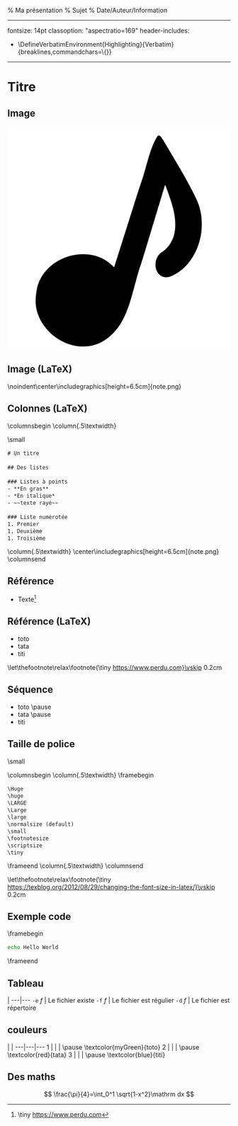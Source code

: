 % Ma présentation
% Sujet
% Date/Auteur/Information

---
fontsize: 14pt
classoption: "aspectratio=169"
header-includes:
 - \DefineVerbatimEnvironment{Highlighting}{Verbatim}{breaklines,commandchars=\\\{\}}
---

# Titre

## Image
![Outils](note.png)

## Image (LaTeX)
\noindent\center\includegraphics[height=6.5cm]{note.png}

## Colonnes (LaTeX)

\columnsbegin
\column{.5\textwidth}

\small

```
# Un titre

## Des listes

### Listes à points
- **En gras**
- *En italique*
- ~~texte rayé~~

### Liste numérotée
1. Premier
1. Deuxième
1. Troisième
```

\column{.5\textwidth}
    \center\includegraphics[height=6.5cm]{note.png}
\columnsend


## Référence
- Texte[^link]

[^link]: \tiny https://www.perdu.com


## Référence (LaTeX)

- toto
- tata
- titi

\let\thefootnote\relax\footnote{\tiny https://www.perdu.com}\vskip 0.2cm


## Séquence

- toto \pause
- tata \pause
- titi


## Taille de police

\small

\columnsbegin
\column{.5\textwidth}
\framebegin
```
\Huge
\huge
\LARGE
\Large
\large
\normalsize (default)
\small
\footnotesize
\scriptsize
\tiny
```
\frameend
\column{.5\textwidth}
\columnsend

\let\thefootnote\relax\footnote{\tiny https://texblog.org/2012/08/29/changing-the-font-size-in-latex/}\vskip 0.2cm


## Exemple code

\framebegin
```sh
echo Hello World
```
\frameend


## Tableau

 | 
---|---
`-e` $f$ | Le fichier existe
`-f` $f$ | Le fichier est régulier
`-d` $f$ | Le fichier est répertoire


## couleurs

 | |
---|---|---
1 | \| | \pause \textcolor{myGreen}{toto}
2 | \| | \pause \textcolor{red}{tata}
3 | \| | \pause \textcolor{blue}{titi}


## Des maths

$$
\frac{\pi}{4}=\int_0^1 \sqrt{1-x^2}\mathrm dx
$$